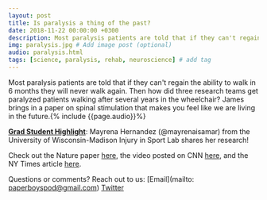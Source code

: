```yaml
---
layout: post
title: Is paralysis a thing of the past?
date: 2018-11-22 00:00:00 +0300
description: Most paralysis patients are told that if they can't regain the ability to walk in 6 months they will never walk again... # Add post description (shows up as description on social media posts)
img: paralysis.jpg # Add image post (optional)
audio: paralysis.html
tags: [science, paralysis, rehab, neuroscience] # add tag
---
```


Most paralysis patients are told that if they can't regain the ability to walk in 6 months they will never walk again. Then how did three research teams get paralyzed patients walking after several years in the wheelchair? James brings in a paper on spinal stimulation that makes you feel like we are living in the future.{% include {{page.audio}}%}

[**Grad Student Highlight**](http://paperboyspodcast.com/gradhighlight/): Mayrena Hernandez (@mayrenaisamar) from the University of Wisconsin-Madison Injury in Sport Lab shares her research!

Check out the Nature paper [here](https://www.nature.com/articles/s41586-018-0649-2), the video posted on CNN [here](https://www.cnn.com/2018/11/01/health/spinal-cord-walk-research-intl/index.html), and the NY Times article [here](https://www.nytimes.com/2018/10/31/health/spine-surgery-paralysis.html?rref=collection%2Fsectioncollection%2Fscience).

Questions or comments? Reach out to us: [Email](mailto: paperboyspod@gmail.com) [Twitter](https://twitter.com/PaperBoysPod)